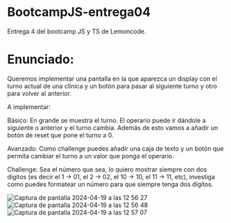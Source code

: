 # BootcampJS-entrega04
Entrega 4 del bootcamp JS y TS de Lemoncode.


# Enunciado:
Queremos implementar una pantalla en la que aparezca un display con el turno actual de una clínica y un botón para pasar al siguiente turno y otro para volver al anterior.

A implementar:

Básico:
En grande se muestra el turno.
El operario puede ir dándole a siguiente o anterior y el turno cambia.
Además de esto vamos a añadir un botón de reset que pone el turno a 0.


Avanzado:
Como challenge puedes añadir una caja de texto y un botón que permita cambiar el turno a un valor que ponga el operario.


Challenge:
Sea el número que sea, lo quiero mostrar siempre con dos digitos (es decir el 1 -> 01, el 2 -> 02, el 10 -> 10, el 11 -> 11, etc), investiga como puedes formatear un número para que siempre tenga dos dígitos.


![Captura de pantalla 2024-04-19 a las 12 56 27](https://github.com/Javilone/BootcampJS-entrega04/assets/97972589/0dae54bb-1412-4443-b7e7-a2364ec13c36)
![Captura de pantalla 2024-04-19 a las 12 56 48](https://github.com/Javilone/BootcampJS-entrega04/assets/97972589/4818a6e1-349f-444b-8a90-9729207977d1)
![Captura de pantalla 2024-04-19 a las 12 57 07](https://github.com/Javilone/BootcampJS-entrega04/assets/97972589/08c19fdf-093c-4545-93fb-3c14e114fa1a)
